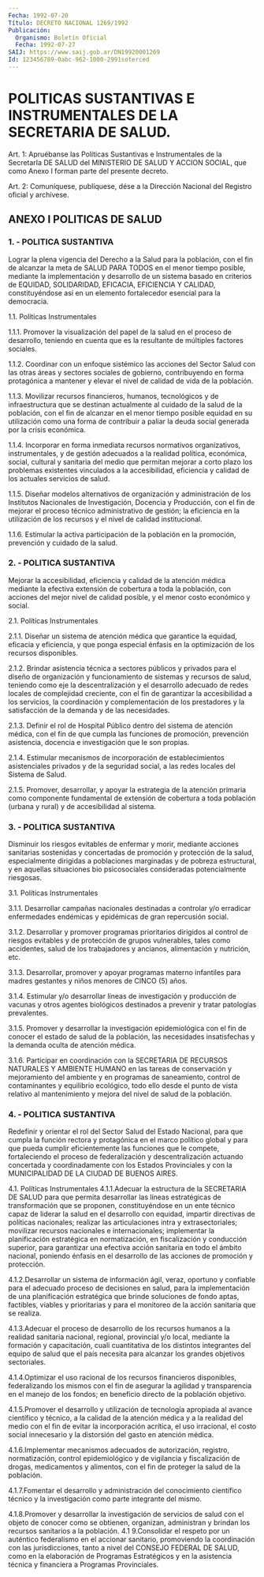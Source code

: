 ```yaml
---
Fecha: 1992-07-20
Título: DECRETO NACIONAL 1269/1992
Publicación:
  Organismo: Boletín Oficial
  Fecha: 1992-07-27
SAIJ: https://www.saij.gob.ar/DN19920001269
Id: 123456789-0abc-962-1000-2991soterced
---
```

# POLITICAS SUSTANTIVAS E INSTRUMENTALES DE LA SECRETARIA DE SALUD.

<a id="1"></a>
Art.  1: Apruébanse las Políticas Sustantivas e Instrumentales de la SecretarIa  DE SALUD del MINISTERIO DE SALUD Y ACCION SOCIAL, que como Anexo I forman parte del presente decreto.

<a id="2"></a>
Art.  2: Comuníquese, publíquese, dése a la Dirección Nacional del Registro oficial y archívese.

## ANEXO I POLITICAS DE SALUD

### 1. - POLITICA SUSTANTIVA

<a id="1"></a>
Lograr  la  plena  vigencia  del  Derecho  a  la Salud para la población,  con el fin de alcanzar la meta de SALUD PARA  TODOS  en el menor tiempo  posible,  mediante  la implementación y desarrollo de  un  sistema  basado  en  criterios  de  EQUIDAD,   SOLIDARIDAD, EFICACIA, EFICIENCIA Y CALIDAD, constituyéndose así en  un elemento fortalecedor esencial para la democracia.

1.1. Políticas Instrumentales

1.1.1.  Promover  la  visualización  del  papel de la salud en  el proceso de desarrollo, teniendo en cuenta que  es  la resultante de múltiples factores sociales.

1.1.2. Coordinar con un enfoque sistémico las acciones  del Sector Salud  con  las  otras  áreas  y  sectores  sociales  de  gobierno, contribuyendo en forma protagónica a mantener y elevar el nivel  de calidad de vida de la población.

1.1.3.  Movilizar recursos financieros, humanos, tecnológicos y de infraestructura  que se destinan actualmente al cuidado de la salud de la población, con  el fin de alcanzar en el menor tiempo posible equidad en su utilización  como una forma de contribuir a paliar la deuda social generada por la crisis económica.

1.1.4.  Incorporar  en  forma    inmediata    recursos  normativos organizativos,  instrumentales,  y  de  gestión  adecuados    a  la realidad  política,  económica,  social,  cultural  y sanitaria del medio  que permitan mejorar a corto plazo los problemas  existentes vinculados   a  la  accesibilidad,  eficiencia  y  calidad  de  los actuales servicios de salud.

1.1.5. Diseñar modelos alternativos de organización y administración  de  los  Institutos  Nacionales  de  Investigación, Docencia  y  Producción,  con el fin de mejorar el proceso  técnico administrativo de gestión;  la  eficiencia en la utilización de los recursos y el nivel de calidad institucional.

1.1.6. Estimular la activa participación  de  la  población  en la promoción, prevención y cuidado de la salud.

### 2. - POLITICA SUSTANTIVA

<a id="2"></a>
Mejorar  la accesibilidad, eficiencia y calidad de la atención médica mediante  la  efectiva  extensión  de  cobertura  a  toda la población,  con  acciones del mejor nivel de calidad posible, y  el menor costo económico y social.

2.1. Políticas Instrumentales

2.1.1. Diseñar un  sistema  de  atención  médica  que garantice la equidad, eficacia y eficiencia, y que ponga especial  énfasis en la optimización de los recursos disponibles.

2.1.2. Brindar asistencia técnica a sectores públicos  y  privados para  el  diseño  de  organización  y funcionamiento de sistemas  y recursos  de salud, teniendo como eje  la  descentralización  y  el desarrollo  adecuado de redes locales de complejidad creciente, con el  fin  de  garantizar   la  accesibilidad  a  los  servicios,  la coordinación y complementación de los prestadores y la satisfacción de la demanda y de las necesidades.

2.1.3. Definir el rol de  Hospital  Público  dentro del sistema de atención  médica,  con  el  fin  de  que  cumpla  las funciones  de promoción, prevención asistencia, docencia e investigación  que  le son propias.

2.1.4.  Estimular  mecanismos de incorporación de establecimientos asistenciales privados  y  de  la  seguridad  social,  a  las redes locales del Sistema de Salud.

2.1.5.  Promover,  desarrollar,  y  apoyar  la  estrategia  de  la atención  primaria  como  componente  fundamental  de  extensión de cobertura  a toda población (urbana y rural) y de accesibilidad  al sistema.

### 3. - POLITICA SUSTANTIVA

<a id="3"></a>
Disminuir  los riesgos evitables de enfermar y morir, mediante acciones  sanitarias   sostenidas  y  concertadas  de  promoción  y protección  de  la salud,  especialmente  dirigidas  a  poblaciones marginadas y de pobreza  estructural, y en aquellas situaciones bio psicosociales    consideradas      potencialmente    riesgosas.

3.1. Políticas Instrumentales

3.1.1. Desarrollar campañas nacionales  destinadas a controlar y/o erradicar enfermedades endémicas y epidémicas  de  gran repercusión social.

3.1.2. Desarrollar y promover programas prioritarios  dirigidos al control de riesgos evitables y de protección de grupos vulnerables,  tales  como  accidentes, salud de los trabajadores  y ancianos, alimentación y nutrición, etc.

3.1.3.  Desarrollar,  promover    y    apoyar   programas  materno infantiles para madres gestantes y niños menores de CINCO (5) años.

3.1.4.  Estimular  y/o  desarrollar  líneas  de  investigación   y producción  de  vacunas  y  otros  agentes  biológicos destinados a prevenir y tratar patologías prevalentes.

3.1.5. Promover y desarrollar la investigación  epidemiológica con el  fin  de  conocer  el  estado  de  salud  de  la población,  las necesidades insatisfechas  y la demanda oculta de atención  médica.

3.1.6. Participar en coordinación  con  la  SECRETARIA DE RECURSOS NATURALES  Y  AMBIENTE  HUMANO  en  las  tareas  de conservación  y mejoramiento  del  ambiente y en programas de saneamiento,  control de contaminantes y equilibrio  ecológico,  todo ello desde el punto de vista relativo al mantenimiento y mejora  del  nivel de salud de la población.

### 4. - POLITICA SUSTANTIVA

<a id="4"></a>
Redefinir  y  orientar  el  rol  del  Sector  Salud del Estado Nacional,  para que cumpla la función rectora y protagónica  en  el marco político  global  y para que pueda cumplir eficientemente las funciones que le compete, fortaleciendo el proceso de federalización  y  descentralización    actuando    concertada    y coordinadamente con los Estados Provinciales y con la MUNICIPALIDAD DE LA CIUDAD DE BUENOS AIRES.

4.1.  Políticas  Instrumentales  4.1.1.Adecuar  la estructura de la SECRETARIA  DE  SALUD  para  que  permita  desarrollar  las  líneas estratégicas de transformación que se proponen,  constituyéndose en un  ente  técnico  capaz  de liderar la salud en el desarrollo  con equidad, impartir directivas  de políticas nacionales; realizar las articulaciones  intra  y  extrasectoriales;    movilizar   recursos nacionales    e    internacionales;  implementar  la  planificación estratégica  en  normatización,    en  fiscalización  y  conducción superior, para garantizar una efectiva  acción sanitaria en todo el ámbito nacional, poniendo énfasis en el desarrollo  de las acciones de promoción y protección.

4.1.2.Desarrollar un sistema de información ágil, veraz,  oportuno y  confiable para el adecuado proceso de decisiones en salud,  para la implementación  de  una  planificación  estratégica  que  brinde soluciones  de  fondo  aptas,  factibles,  viables y prioritarias y para  el  monitoreo  de  la  acción sanitaria que  se  realiza.

4.1.3.Adecuar el proceso de desarrollo  de  los recursos humanos a la  realidad  sanitaria nacional, regional, provincial  y/o  local, mediante la formación  y  capacitación,  cuali  cuantitativa de los distintos  integrantes  del  equipo de salud que el  país  necesita para alcanzar los grandes objetivos sectoriales.

4.1.4.Optimizar  el  uso  racional  de  los  recursos  financieros disponibles, federalizando los  mismos  con  el  fin de asegurar la agilidad y transparencia en el manejo de los fondos;  en  beneficio directo de la población objetivo.

4.1.5.Promover    el    desarrollo  y  utilización  de  tecnología apropiada al avance científico  y  técnico,  a  la  calidad  de  la atención  médica  y a la realidad del medio con el fin de evitar la incorporación  acrítica,    el  uso  irracional,  el  costo  social innecesario  y  la distorsión del  gasto  en  atención  médica.

4.1.6.Implementar  mecanismos adecuados de autorización, registro, normatización, control epidemiológico y de vigilancia y fiscalización de drogas,  medicamentos  y  alimentos, con el fin de proteger la salud de la población.

4.1.7.Fomentar  el  desarrollo y administración  del  conocimiento científico técnico y la  investigación  como  parte  integrante del mismo.

4.1.8.Promover  y  desarrollar  la  investigación de servicios  de salud  con  el  objeto  de  conocer  como se  obtienen,  organizan, administran y brindan los recursos sanitarios  a  la población. 4.1 9.Consolidar  el  respeto  por  un  auténtico  federalismo   en  el accionar sanitario, promoviendo la coordinación con las jurisdicciones,  tanto  a  nivel del CONSEJO FEDERAL DE SALUD, como en la elaboración de Programas  Estratégicos  y  en  la  asistencia técnica y financiera a Programas Provinciales.